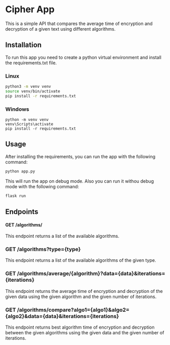 # Cipher App

This is a simple API that compares the average time of encryption and decryption of a given text using different algorithms.

## Installation

To run this app you need to create a python virtual environment and install the requirements.txt file.

### Linux

```bash
python3 -m venv venv
source venv/bin/activate
pip install -r requirements.txt
```

### Windows

```
python -m venv venv
venv\Scripts\activate
pip install -r requirements.txt
```

## Usage

After installing the requirements, you can run the app with the following command:

```bash
python app.py
```

This will run the app on debug mode. Also you can run it withou debug mode with the following command:

```bash
flask run
```

## Endpoints

#### GET /algorithms/

This endpoint returns a list of the available algorithms.

### GET /algorithms?type={type}

This endpoint returns a list of the available algorithms of the given type.

### GET /algorithms/average/{algorithm}?data={data}&iterations={iterations}

This endpoint returns the average time of encryption and decryption of the given data using the given algorithm and the given number of iterations.

### GET /algorithms/compare?algo1={algo1}&algo2={algo2}&data={data}&iterations={iterations}

This endpoint returns best algorithm time of encryption and decryption between the given algorithms using the given data and the given number of iterations.
